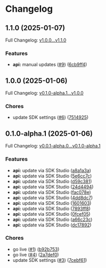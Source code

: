# Changelog

## 1.1.0 (2025-01-07)

Full Changelog: [v1.0.0...v1.1.0](https://github.com/Avido-AI/avido-py/compare/v1.0.0...v1.1.0)

### Features

* **api:** manual updates ([#9](https://github.com/Avido-AI/avido-py/issues/9)) ([6cb9ff4](https://github.com/Avido-AI/avido-py/commit/6cb9ff4212a42e7c8226fa1bc44a6148bd932467))

## 1.0.0 (2025-01-06)

Full Changelog: [v0.1.0-alpha.1...v1.0.0](https://github.com/Avido-AI/avido-py/compare/v0.1.0-alpha.1...v1.0.0)

### Chores

* update SDK settings ([#6](https://github.com/Avido-AI/avido-py/issues/6)) ([7514925](https://github.com/Avido-AI/avido-py/commit/7514925d253e9c99cc6f94b054b3a085bc06eed6))

## 0.1.0-alpha.1 (2025-01-06)

Full Changelog: [v0.0.1-alpha.0...v0.1.0-alpha.1](https://github.com/Avido-AI/avido-py/compare/v0.0.1-alpha.0...v0.1.0-alpha.1)

### Features

* **api:** update via SDK Studio ([a8a1a3a](https://github.com/Avido-AI/avido-py/commit/a8a1a3a3ab26f5d33038e4fb32911c7030398e86))
* **api:** update via SDK Studio ([5e6cc7c](https://github.com/Avido-AI/avido-py/commit/5e6cc7cb4ccfb1bcb8f70311969319dcd087daa3))
* **api:** update via SDK Studio ([d59c381](https://github.com/Avido-AI/avido-py/commit/d59c3818a8037ea0f62f5562032fe0130bd614ab))
* **api:** update via SDK Studio ([24d4494](https://github.com/Avido-AI/avido-py/commit/24d44943efc49ae7a8effd5c0ca6ee41e2727234))
* **api:** update via SDK Studio ([fac078e](https://github.com/Avido-AI/avido-py/commit/fac078e32794c9b44e05d127906914e075293d94))
* **api:** update via SDK Studio ([4dd8dc7](https://github.com/Avido-AI/avido-py/commit/4dd8dc7e4eda290498f2e356905dc1573e0645b6))
* **api:** update via SDK Studio ([1601603](https://github.com/Avido-AI/avido-py/commit/16016038e1a8a0da4a07056a63125a7580edf94d))
* **api:** update via SDK Studio ([7893ff8](https://github.com/Avido-AI/avido-py/commit/7893ff86f62b0914e1480f27689060327c1b3c6d))
* **api:** update via SDK Studio ([0fcef05](https://github.com/Avido-AI/avido-py/commit/0fcef05a4471dfa6df21806402a1fe122cd8f0d6))
* **api:** update via SDK Studio ([a66c23c](https://github.com/Avido-AI/avido-py/commit/a66c23c7c508ebdc0110ac4fe274807d0ee2b093))
* **api:** update via SDK Studio ([dc17892](https://github.com/Avido-AI/avido-py/commit/dc178922d71b2501ef4c18ea56ce715a3d959dc5))


### Chores

* go live ([#1](https://github.com/Avido-AI/avido-py/issues/1)) ([b92b753](https://github.com/Avido-AI/avido-py/commit/b92b753e80237da9b48b76af67ee57cb1da2ecce))
* go live ([#4](https://github.com/Avido-AI/avido-py/issues/4)) ([2a7def0](https://github.com/Avido-AI/avido-py/commit/2a7def013625d8ea2b7051c9330865bb168bd9d9))
* update SDK settings ([#3](https://github.com/Avido-AI/avido-py/issues/3)) ([7cebf61](https://github.com/Avido-AI/avido-py/commit/7cebf61017cfb04a8a5b3c905c205986902ccc58))
